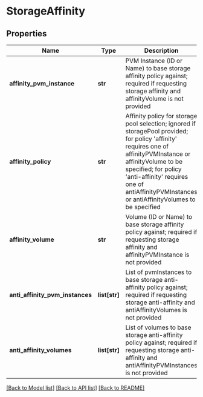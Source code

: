 # StorageAffinity

## Properties
Name | Type | Description | Notes
------------ | ------------- | ------------- | -------------
**affinity_pvm_instance** | **str** | PVM Instance (ID or Name) to base storage affinity policy against; required if requesting storage affinity and affinityVolume is not provided | [optional] 
**affinity_policy** | **str** | Affinity policy for storage pool selection; ignored if storagePool provided; for policy &#39;affinity&#39; requires one of affinityPVMInstance or affinityVolume to be specified; for policy &#39;anti-affinity&#39; requires one of antiAffinityPVMInstances or antiAffinityVolumes to be specified | [optional] 
**affinity_volume** | **str** | Volume (ID or Name) to base storage affinity policy against; required if requesting storage affinity and affinityPVMInstance is not provided | [optional] 
**anti_affinity_pvm_instances** | **list[str]** | List of pvmInstances to base storage anti-affinity policy against; required if requesting storage anti-affinity and antiAffinityVolumes is not provided | [optional] 
**anti_affinity_volumes** | **list[str]** | List of volumes to base storage anti-affinity policy against; required if requesting storage anti-affinity and antiAffinityPVMInstances is not provided | [optional] 

[[Back to Model list]](../README.md#documentation-for-models) [[Back to API list]](../README.md#documentation-for-api-endpoints) [[Back to README]](../README.md)


